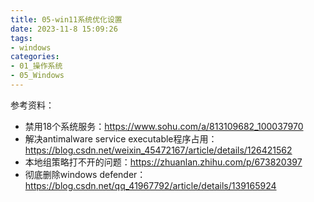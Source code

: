```yaml
---
title: 05-win11系统优化设置
date: 2023-11-8 15:09:26
tags:
- windows
categories: 
- 01_操作系统
- 05_Windows
---
```




参考资料：

* 禁用18个系统服务：https://www.sohu.com/a/813109682_100037970
* 解决antimalware service executable程序占用：https://blog.csdn.net/weixin_45472167/article/details/126421562
* 本地组策略打不开的问题：https://zhuanlan.zhihu.com/p/673820397
* 彻底删除windows defender：https://blog.csdn.net/qq_41967792/article/details/139165924